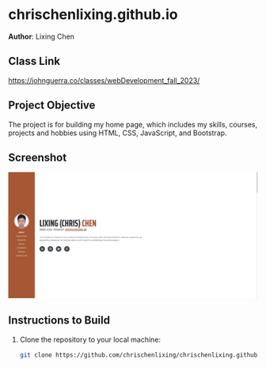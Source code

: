 # chrischenlixing.github.io

**Author**: Lixing Chen

## Class Link

https://johnguerra.co/classes/webDevelopment_fall_2023/

## Project Objective

The project is for building my home page, which includes my skills, courses, projects and hobbies using HTML, CSS, JavaScript, and Bootstrap.

## Screenshot


![Homepage Screenshot](./chrisWebP1/assets/img/homepageshot.jpg)

## Instructions to Build

1. Clone the repository to your local machine:

   ```bash
   git clone https://github.com/chrischenlixing/chrischenlixing.github.io.git